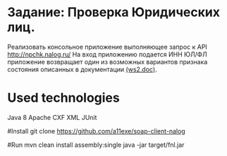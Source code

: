# Задание: Проверка Юридических лиц.
Реализовать консольное приложение выполняющее запрос к API http://npchk.nalog.ru/
На вход приложению подается ИНН  ЮЛ/ФЛ приложение возвращает один из возможных вариантов признака 
состояния описанных в документации [(ws2.doc)](http://npchk.nalog.ru/ws2.doc).  

# Used technologies
Java 8
Apache CXF
XML
JUnit

#Install
git clone https://github.com/a11exe/soap-client-nalog

#Run
mvn clean install assembly:single
java -jar target/fnl.jar

